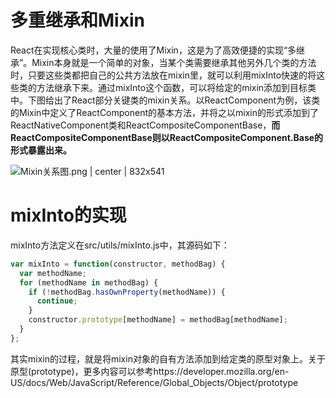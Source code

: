 # 多重继承和Mixin

React在实现核心类时，大量的使用了Mixin，这是为了高效便捷的实现“多继承”。Mixin本身就是一个简单的对象，当某个类需要继承其他另外几个类的方法时，只要这些类都把自己的公共方法放在mixin里，就可以利用mixInto快速的将这些类的方法继承下来。通过mixInto这个函数，可以将给定的mixin添加到目标类中。下图给出了React部分关键类的mixin关系。以ReactComponent为例，该类的Mixin中定义了ReactComponent的基本方法，并将之以mixin的形式添加到了ReactNativeComponent类和ReactCompositeComponentBase，**而ReactCompositeComponentBase则以ReactCompositeComponent.Base的形式暴露出来。**

![Mixin关系图.png | center | 832x541](https://gw.alipayobjects.com/zos/skylark/63f3f5ef-5cd6-4291-aad4-ac0818dc8576/2018/png/5745863d-044f-464e-bafe-c57f640241f1.png "")

# mixInto的实现
mixInto方法定义在src/utils/mixInto.js中，其源码如下：
```javascript
var mixInto = function(constructor, methodBag) {
  var methodName;
  for (methodName in methodBag) {
    if (!methodBag.hasOwnProperty(methodName)) {
      continue;
    }
    constructor.prototype[methodName] = methodBag[methodName];
  }
};

```
其实mixin的过程，就是将mixin对象的自有方法添加到给定类的原型对象上。关于原型(prototype)，更多内容可以参考https://developer.mozilla.org/en-US/docs/Web/JavaScript/Reference/Global\_Objects/Object/prototype
